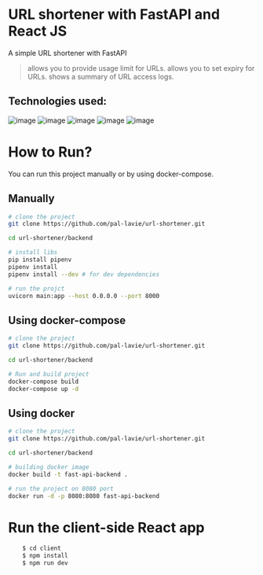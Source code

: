 # URL shortener with FastAPI and React JS
A simple URL shortener with FastAPI
> allows you to provide usage limit for URLs.
> allows you to set expiry for URLs.
> shows a summary of URL access logs.

## Technologies used:
![image](https://img.shields.io/badge/Python-FFD43B?style=for-the-badge&logo=python&logoColor=blue)
![image](https://img.shields.io/badge/fastapi-109989?style=for-the-badge&logo=FASTAPI&logoColor=white)
![image](https://img.shields.io/badge/Docker-2CA5E0?style=for-the-badge&logo=docker&logoColor=white)
![image](https://img.shields.io/badge/MySQL-005C84?style=for-the-badge&logo=mysql&logoColor=white)
![image](https://img.shields.io/badge/-ReactJs-61DAFB?logo=react&logoColor=white&style=for-the-badge)

# How to Run?
You can run this project manually or by using docker-compose.

## Manually
```bash
# clone the project
git clone https://github.com/pal-lavie/url-shortener.git

cd url-shortener/backend

# install libs
pip install pipenv
pipenv install 
pipenv install --dev # for dev dependencies

# run the projct
uvicorn main:app --host 0.0.0.0 --port 8000
```

## Using docker-compose
```bash
# clone the project
git clone https://github.com/pal-lavie/url-shortener.git

cd url-shortener/backend

# Run and build project
docker-compose build 
docker-compose up -d

```


## Using docker 
```bash
# clone the project
git clone https://github.com/pal-lavie/url-shortener.git

cd url-shortener/backend

# building docker image
docker build -t fast-api-backend .

# run the project on 8080 port
docker run -d -p 8080:8080 fast-api-backend
```

# Run the client-side React app
```bash
    $ cd client
    $ npm install
    $ npm run dev
```
